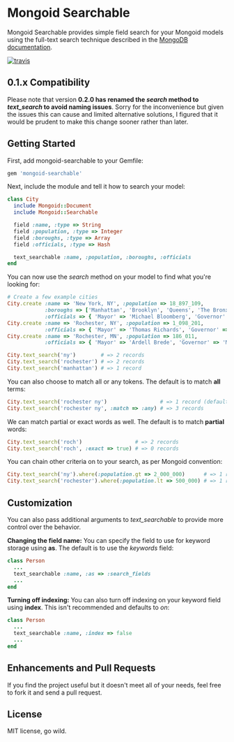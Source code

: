 # Mongoid Searchable

Mongoid Searchable provides simple field search for your Mongoid models using the full-text search technique described in the [MongoDB documentation](http://www.mongodb.org/display/DOCS/Full+Text+Search+in+Mongo).

[![travis](https://secure.travis-ci.org/jcoene/mongoid-searchable.png)](http://travis-ci.org/jcoene/mongoid-searchable)

## 0.1.x Compatibility

Please note that version **0.2.0 has renamed the *search* method to *text_search* to avoid naming issues**. Sorry for the inconvenience but given the issues this can cause and limited alternative solutions, I figured that it would be prudent to make this change sooner rather than later.

## Getting Started

First, add mongoid-searchable to your Gemfile:

```ruby
gem 'mongoid-searchable'
```

Next, include the module and tell it how to search your model:

```ruby
class City
  include Mongoid::Document
  include Mongoid::Searchable

  field :name, :type => String
  field :population, :type => Integer
  field :boroughs, :type => Array
  field :officials, :type => Hash

  text_searchable :name, :population, :boroughs, :officials
end
```

You can now use the *search* method on your model to find what you're looking for:

```ruby
# Create a few example cities
City.create :name => 'New York, NY', :population => 18_897_109,
            :boroughs => ['Manhattan', 'Brooklyn', 'Queens', 'The Bronx', 'Staten Island'],
            :officials => { 'Mayor' => 'Michael Bloomberg', 'Governor' => 'Andrew Cuomo' }
City.create :name => 'Rochester, NY', :population => 1_098_201,
            :officials => { 'Mayor' => 'Thomas Richards', 'Governor' => 'Andrew Cuomo' }
City.create :name => 'Rochester, MN', :population => 186_011,
            :officials => { 'Mayor' => 'Ardell Brede', 'Governor' => 'Mark Dayton' }

City.text_search('ny')        # => 2 records
City.text_search('rochester') # => 2 records
City.text_search('manhattan') # => 1 record
```

You can also choose to match all or any tokens. The default is to match **all** terms:

```ruby
City.text_search('rochester ny')                 # => 1 record (defaults to all)
City.text_search('rochester ny', :match => :any) # => 3 records
```

We can match partial or exact words as well. The default is to match **partial** words:

```ruby
City.text_search('roch')                 # => 2 records
City.text_search('roch', :exact => true) # => 0 records
```

You can chain other criteria on to your search, as per Mongoid convention:

```ruby
City.text_search('ny').where(:population.gt => 2_000_000)      # => 1 record
City.text_search('rochester').where(:population.lt => 500_000) # => 1 record
```

## Customization

You can also pass additional arguments to *text_searchable* to provide more control over the behavior.

**Changing the field name:** You can specify the field to use for keyword storage using **as**. The default is to use the *keywords* field:

```ruby
class Person
  ...
  text_searchable :name, :as => :search_fields
  ...
end
```

**Turning off indexing:** You can also turn off indexing on your keyword field using **index**. This isn't recommended and defaults to *on*:

```ruby
class Person
  ...
  text_searchable :name, :index => false
  ...
end
```

## Enhancements and Pull Requests

If you find the project useful but it doesn't meet all of your needs, feel free to fork it and send a pull request.

## License

MIT license, go wild.
